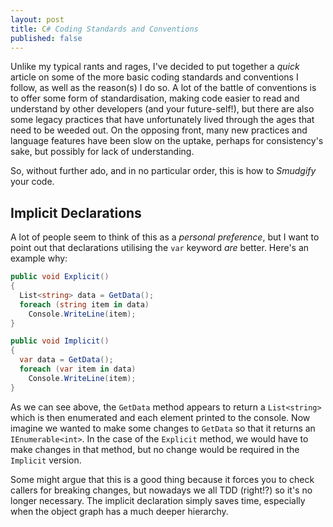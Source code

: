 ```yaml
---
layout: post
title: C# Coding Standards and Conventions
published: false
---
```


Unlike my typical rants and rages, I've decided to put together a _quick_ article on some of the more basic coding standards and conventions I follow, as well as the reason(s) I do so. A lot of the battle of conventions is to offer some form of standardisation, making code easier to read and understand by other developers (and your future-self!), but there are also some legacy practices that have unfortunately lived through the ages that need to be weeded out. On the opposing front, many new practices and language features have been slow on the uptake, perhaps for consistency's sake, but possibly for lack of understanding.

So, without further ado, and in no particular order, this is how to _Smudgify_ your code.

## Implicit Declarations

A lot of people seem to think of this as a _personal preference_, but I want to point out that declarations utilising the `var` keyword _are_ better. Here's an example why:

```c#
public void Explicit()
{
  List<string> data = GetData();
  foreach (string item in data)
    Console.WriteLine(item);
}

public void Implicit()
{
  var data = GetData();
  foreach (var item in data)
    Console.WriteLine(item);
}
```

As we can see above, the `GetData` method appears to return a `List<string>` which is then enumerated and each element printed to the console. Now imagine we wanted to make some changes to `GetData` so that it returns an `IEnumerable<int>`. In the case of the `Explicit` method, we would have to make changes in that method, but no change would be required in the `Implicit` version.

Some might argue that this is a good thing because it forces you to check callers for breaking changes, but nowadays we all TDD (right!?) so it's no longer necessary. The implicit declaration simply saves time, especially when the object graph has a much deeper hierarchy.
